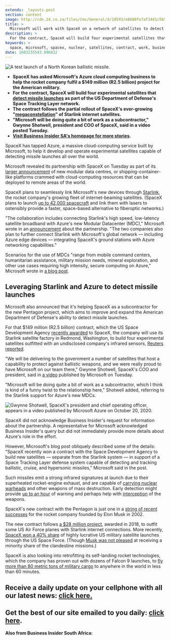```yaml
--- 
extends: _layouts.post 
section: content 
image: http://cdn.24.co.za/files/Cms/General/d/10593/e8880fe7af3441c5b5f67ed49f5de49f.jpg 
title: > 
  Microsoft will work with SpaceX on a network of satellites to detect nuclear launches 
description: > 
  For the contract, SpaceX will build four experimental satellites that detect missile launches as part of the US Department of Defense's Space Tracking Layer network."Microsoft will be doing quite a bit of work as a subcontractor," Gwynne Shotwell, president and COO of SpaceX, said in a video posted Tuesday.SpaceX has tapped Azure, a massive cloud-computing service built by Microsoft, to help it develop and operate experimental satellites capable of detecting missile launches all over the world.SpaceX plans to seamlessly link Microsoft's new devices through Starlink, the rocket company's growing fleet of internet-beaming satellites.A representative for Microsoft acknowledged Business Insider's query but did not immediately provide more details about Azure's role in the effort. 
keywords: > 
  space, microsoft, spacex, nuclear, satellites, contract, work, business, starlink, network, rocket, detect, azure, launches, missile 
date: 1603235543.096832 
--- 
```

<div><p></p><img src="https://cdn.24.co.za/files/Cms/General/d/10593/e8880fe7af3441c5b5f67ed49f5de49f.jpg" title="A test launch of a North Korean ballistic missile. "><ul class="summary-list"><li><strong>SpaceX has asked Microsoft's Azure cloud computing business to help the rocket company fulfil a $149 million (R2.5 billion) project for the American military.</strong></li><li><strong>For the contract, SpaceX will build four experimental satellites that <a href="https://www.businessinsider.com/musks-spacex-wins-pentagon-award-for-missile-tracking-satellites-2020-10">detect missile launches</a> as part of the US Department of Defense's Space Tracking Layer network.</strong></li><li><strong>The contract follows the partial rollout of SpaceX's ever-growing "<a href="https://www.businessinsider.com/animation-internet-satellites-surrounding-earth-starlink-kuiper-oneweb-agi-2020-1">megaconstellation</a>" of Starlink internet satellites.</strong></li><li><strong>"Microsoft will be doing quite a bit of work as a subcontractor," Gwynne Shotwell, president and COO of SpaceX, said in a video posted Tuesday.</strong></li><li><strong><a href="https://www.businessinsider.co.za" target="_blank">Visit Business Insider SA's homepage for more stories</a>.</strong></li></ul><p>SpaceX has tapped Azure, a massive cloud-computing service built by Microsoft, to help it develop and operate experimental satellites capable of detecting missile launches all over the world.</p><p>Microsoft revealed its partnership with SpaceX on Tuesday as part of its <a href="https://blogs.microsoft.com/blog/2020/10/20/azure-space-cloud-powered-innovation-on-and-off-the-planet/" rel="noopener" target="_blank">larger announcement</a> of new modular data centres, or shipping-container-like platforms crammed with cloud-computing resources that can be deployed to remote areas of the world.</p><p id="ad-fluid-1">&#13;
                                         &#13;
                                    </p>&#13;
                                <p>SpaceX plans to seamlessly link Microsoft's new devices through <a href="https://www.businessinsider.com/how-elon-musk-42000-starlink-satellites-earth-effects-stars-2020-10">Starlink</a>, the rocket company's growing fleet of internet-beaming satellites. (SpaceX plans to launch <a href="https://www.businessinsider.com/spacex-starlink-internet-satellites-itc-filing-30000-additional-42000-total-2019-10">up to 42,000 spacecraft</a> and link them with lasers to ostensibly provide a faster, space-based alternative to fiberoptic networks.)</p><p id="fourth-par-video"></p><p>"The collaboration includes connecting Starlink's high speed, low-latency satellite broadband with Azure's new Modular Datacenter (MDC)," Microsoft wrote in an <a href="https://news.microsoft.com/transform/azure-space-partners-bring-deep-expertise-to-new-venture/" rel="noopener" target="_blank">announcement</a> about the partnership. "The two companies also plan to further connect Starlink with Microsoft's global network &#8212; including Azure edge devices &#8212; integrating SpaceX's ground stations with Azure networking capabilities."</p><p id="ad-300x250-1">&#13;
                                         &#13;
                                    </p>&#13;
                                <p>Scenarios for the use of MDCs "range from mobile command centers, humanitarian assistance, military mission needs, mineral exploration, and other use cases requiring high intensity, secure computing on Azure," Microsoft wrote in <a href="https://azure.microsoft.com/en-us/blog/introducing-the-microsoft-azure-modular-datacenter/" rel="noopener" target="_blank">a blog post</a>.</p><h2>Leveraging Starlink and Azure to detect missile launches</h2><p>Microsoft also announced that it's helping SpaceX as a subcontractor for the new Pentagon project, which aims to improve and expand the American Department of Defense's ability to detect missile launches.</p><p>For that $149 million (R2.5 billion) contract, which the US Space Development Agency <a href="https://www.businessinsider.com/elon-musks-spacex-wins-pentagon-missile-tracking-satellite-contract-2020-10">recently awarded</a> to SpaceX, the company will use its Starlink satellite factory in Redmond, Washington, to build four experimental satellites outfitted with an undisclosed company's infrared sensors, <a href="https://www.businessinsider.com/musks-spacex-wins-pentagon-award-for-missile-tracking-satellites-2020-10">Reuters reported</a>.</p><p>"We will be delivering to the government a number of satellites that host a capability to protect against ballistic weapons, and we were really proud to have Microsoft on our team there," Gwynne Shotwell, SpaceX's COO and president, said in <a href="https://news.microsoft.com/azurespace/" rel="noopener" target="_blank">a video</a> published by Microsoft on Tuesday.</p><p>"Microsoft will be doing quite a bit of work as a subcontractor, which I think is kind of a funny twist to the relationship here," Shotwell added, referring to the Starlink support for Azure's new MDCs.</p><img src="https://cdn.24.co.za/files/Cms/General/d/10593/67e1d8dbe10547ec95f15a968de65c26.jpg" title="Gwynne Shotwell, SpaceX's president and chief operating officer, appears in a video published by Microsoft Azure on October 20, 2020. "><p>SpaceX did not acknowledge Business Insider's request for information about the partnership. A representative for Microsoft acknowledged Business Insider's query but did not immediately provide more details about Azure's role in the effort.</p><p>However, Microsoft's blog post obliquely described some of the details: "SpaceX recently won a contract with the Space Development Agency to build new satellites &#8212; separate from the Starlink system &#8212; in support of a Space Tracking Layer defense system capable of detecting and tracking ballistic, cruise, and hypersonic missiles," Microsoft said in the post.</p><p>Such missiles emit a strong infrared signatures at launch due to their superheated rocket-engine exhaust, and are capable of <a href="https://www.businessinsider.com/how-intercontinental-ballistic-missiles-work-north-korea-2017-7">carrying nuclear warheads</a> and other weapons of mass destruction. Early detection might provide <a href="https://www.businessinsider.com/north-korean-nuclear-strike-united-states-arrival-times-2017-8">up to an hour</a> of warning and perhaps help with <a href="https://www.businessinsider.com/india-anti-satellite-missile-test-space-debris-cloud-2019-3">interception</a> of the weapons.</p><p>SpaceX's new contract with the Pentagon is just one in a <a href="https://www.businessinsider.com/elon-musk-spacex-military-contracts-dod-space-force-2020-10">string of recent successes</a> for the rocket company founded by Elon Musk in 2002.</p><p>The new contract follows <a href="https://www.businessinsider.com/musks-satellite-project-testing-encrypted-internet-with-military-planes-2019-10">a $28 million project</a>, awarded in 2018, to outfit some US Air Force planes with Starlink internet connections. More recently, <a href="https://www.businessinsider.com/spacex-wins-space-force-rocket-launch-nssl-agreement-40-percent-2020-8">SpaceX won a 40% share</a> of highly lucrative US military satellite launches through the US Space Force. (Though&#160;<a href="https://www.businessinsider.com/elon-musk-blasts-united-launch-alliance-twi-2020-8">Musk was not pleased</a> at receiving a minority share of the clandestine missions.)</p><p>SpaceX is also looking into retrofitting its self-landing rocket technologies, which the company has proven out with dozens of Falcon 9 launches, to <a href="https://www.businessinsider.com/musks-spacex-partners-us-military-to-deliver-weapons-by-rockets-2020-10">fly more than 80 metric tons of military cargo</a> to anywhere in the world in less than 60 minutes.</p><h2>Receive a daily update on your cellphone with all our latest news:&#160;<a href="https://www.businessinsider.co.za/whatsapp-newsletter/" target="_blank">click here.</a></h2><h2><strong>Get the best of our site emailed to you daily:&#160;</strong><a href="https://www.businessinsider.co.za/Newsletter/Signup" target="_blank">click here</a><strong>.</strong></h2><p><strong>Also from Business Insider South Africa:</strong></p><p></p><p></p>&#13;
            </div>